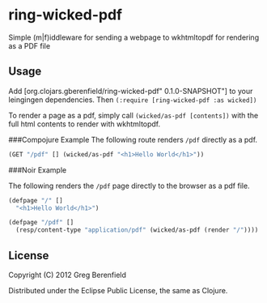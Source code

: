 # ring-wicked-pdf

Simple (m|f)iddleware for sending a webpage to wkhtmltopdf for rendering as a PDF
file

## Usage

Add [org.clojars.gberenfield/ring-wicked-pdf" 0.1.0-SNAPSHOT"] to your leingingen dependencies.
Then `(:require [ring-wicked-pdf :as wicked])`

To render a page as a pdf, simply call `(wicked/as-pdf [contents])` with
the full html contents to render with wkhtmltopdf.

###Compojure Example
The following route renders `/pdf` directly as a pdf.

```clojure
(GET "/pdf" [] (wicked/as-pdf "<h1>Hello World</h1>"))
```

###Noir Example

The following renders the `/pdf` page directly to the
browser as a pdf file.

```clojure
(defpage "/" []
  "<h1>Hello World</h1>")

(defpage "/pdf" []
  (resp/content-type "application/pdf" (wicked/as-pdf (render "/"))))
```

## License

Copyright (C) 2012 Greg Berenfield

Distributed under the Eclipse Public License, the same as Clojure.
